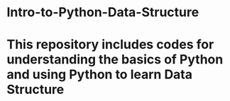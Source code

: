 # Intro-to-Python-Data-Structure
# This repository includes codes for understanding the basics of Python and using Python to learn Data Structure
